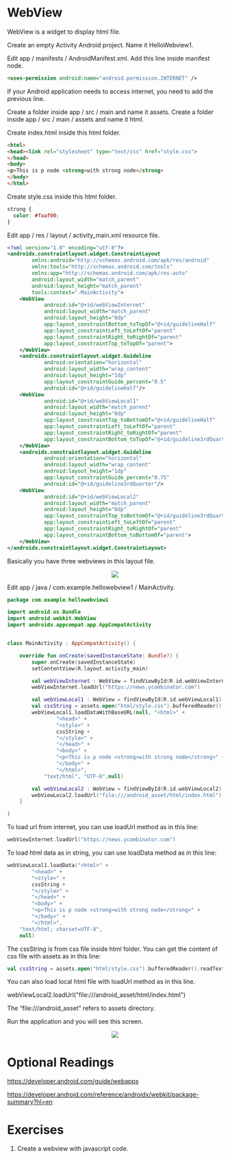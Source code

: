 # WebView

WebView is a widget to display html file.

Create an empty Activity Android project. Name it HelloWebview1.

Edit app / manifests / AndroidManifest.xml. Add this line inside manifest node.
```xml
<uses-permission android:name="android.permission.INTERNET" />
```
If your Android application needs to access internet, you need to add the previous line.

Create a folder inside app / src / main and name it assets. Create a folder inside app / src / main / assets and name it html.

Create index.html inside this html folder.
```html
<html>
<head><link rel="stylesheet" type="text/css" href="style.css">
</head>
<body>
<p>This is p node <strong>with strong node</strong>
</body>
</html>
```
Create style.css inside this html folder.
```css
strong {
  color: #faaf00;
}
```
Edit app / res / layout / activity_main.xml resource file.

```xml
<?xml version="1.0" encoding="utf-8"?>
<androidx.constraintlayout.widget.ConstraintLayout
        xmlns:android="http://schemas.android.com/apk/res/android"
        xmlns:tools="http://schemas.android.com/tools"
        xmlns:app="http://schemas.android.com/apk/res-auto"
        android:layout_width="match_parent"
        android:layout_height="match_parent"
        tools:context=".MainActivity">
    <WebView
            android:id="@+id/webViewInternet"
            android:layout_width="match_parent"
            android:layout_height="0dp"
            app:layout_constraintBottom_toTopOf="@+id/guidelineHalf"
            app:layout_constraintLeft_toLeftOf="parent"
            app:layout_constraintRight_toRightOf="parent"
            app:layout_constraintTop_toTopOf="parent">
    </WebView>
    <androidx.constraintlayout.widget.Guideline
            android:orientation="horizontal"
            android:layout_width="wrap_content"
            android:layout_height="1dp"
            app:layout_constraintGuide_percent="0.5"
            android:id="@+id/guidelineHalf"/>
    <WebView
            android:id="@+id/webViewLocal1"
            android:layout_width="match_parent"
            android:layout_height="0dp"
            app:layout_constraintTop_toBottomOf="@+id/guidelineHalf"
            app:layout_constraintLeft_toLeftOf="parent"
            app:layout_constraintRight_toRightOf="parent"
            app:layout_constraintBottom_toTopOf="@+id/guideline3rdQuarter">
    </WebView>
    <androidx.constraintlayout.widget.Guideline
            android:orientation="horizontal"
            android:layout_width="wrap_content"
            android:layout_height="1dp"
            app:layout_constraintGuide_percent="0.75"
            android:id="@+id/guideline3rdQuarter"/>
    <WebView
            android:id="@+id/webViewLocal2"
            android:layout_width="match_parent"
            android:layout_height="0dp"
            app:layout_constraintTop_toBottomOf="@+id/guideline3rdQuarter"
            app:layout_constraintLeft_toLeftOf="parent"
            app:layout_constraintRight_toRightOf="parent"
            app:layout_constraintBottom_toBottomOf="parent">
    </WebView>
</androidx.constraintlayout.widget.ConstraintLayout>
```

Basically you have three webviews in this layout file.

<p align="center">
<img src="../Assets/WebViewFontRichText-WebView.png">
</p>

Edit app / java / com.example.hellowebview1 / MainActivity.

```kotlin
package com.example.hellowebview1

import android.os.Bundle
import android.webkit.WebView
import androidx.appcompat.app.AppCompatActivity


class MainActivity : AppCompatActivity() {

    override fun onCreate(savedInstanceState: Bundle?) {
        super.onCreate(savedInstanceState)
        setContentView(R.layout.activity_main)

        val webViewInternet : WebView = findViewById(R.id.webViewInternet)
        webViewInternet.loadUrl("https://news.ycombinator.com")

        val webViewLocal1 : WebView = findViewById(R.id.webViewLocal1)
        val cssString = assets.open("html/style.css").bufferedReader().readText()
        webViewLocal1.loadDataWithBaseURL(null, "<html>" +
                "<head>" +
                "<style>" +
                cssString +
                "</style>" +
                "</head>" +
                "<body>" +
                "<p>This is p node <strong>with strong node</strong>" +
                "</body>" +
                "</html>",
            "text/html", "UTF-8",null)

        val webViewLocal2 : WebView = findViewById(R.id.webViewLocal2)
        webViewLocal2.loadUrl("file:///android_asset/html/index.html")
    }

}
```

To load url from internet, you can use loadUrl method as in this line:
```kotlin
webViewInternet.loadUrl("https://news.ycombinator.com")
```
To load html data as in string, you can use loadData method as in this line:
```kotlin
webViewLocal1.loadData("<html>" +
        "<head>" +
        "<style>" +
        cssString +
        "</style>" +
        "</head>" +
        "<body>" +
        "<p>This is p node <strong>with strong node</strong>" +
        "</body>" +
        "</html>",
    "text/html; charset=UTF-8",
    null)
```
The cssString is from css file inside html folder. You can get the content of css file with assets as in this line:
```kotlin
val cssString = assets.open("html/style.css").bufferedReader().readText()
```

You can also load local html file with loadUrl method as in this line.

webViewLocal2.loadUrl("file:///android_asset/html/index.html")

The “file:///android_asset” refers to assets directory.

Run the application and you will see this screen.

<p align="center">
<img src="../Assets/WebViewFontRichText-WebView-1.png">
</p>

# Optional Readings

https://developer.android.com/guide/webapps

https://developer.android.com/reference/androidx/webkit/package-summary?hl=en

# Exercises

1. Create a webview with javascript code.
